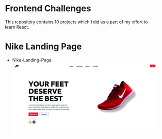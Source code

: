 # Frontend Challenges
This repository contains 10 projects which I did as a part of my effort to learn React.

# Nike Landing Page
- Nike-Landing-Page
![Nike Image](/Screenshots/nike.png)

